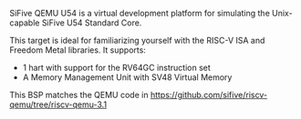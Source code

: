SiFive QEMU U54 is a virtual development platform for simulating the Unix-capable
SiFive U54 Standard Core.

This target is ideal for familiarizing yourself with the RISC-V ISA and Freedom
Metal libraries. It supports:

- 1 hart with support for the RV64GC instruction set
- A Memory Management Unit with SV48 Virtual Memory

This BSP matches the QEMU code in https://github.com/sifive/riscv-qemu/tree/riscv-qemu-3.1
